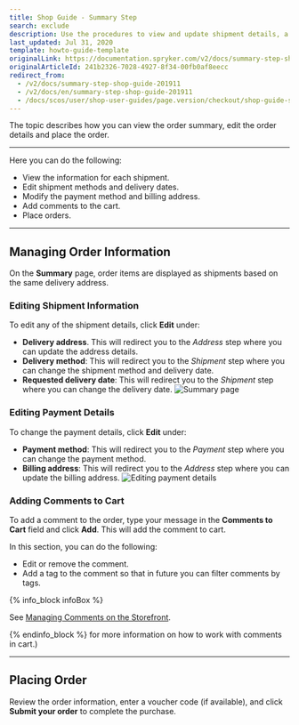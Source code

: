 ```yaml
---
title: Shop Guide - Summary Step
search: exclude
description: Use the procedures to view and update shipment details, a payment method or billing address, and place the order in the Storefront.
last_updated: Jul 31, 2020
template: howto-guide-template
originalLink: https://documentation.spryker.com/v2/docs/summary-step-shop-guide-201911
originalArticleId: 241b2326-7028-4927-8f34-00fb0af8eecc
redirect_from:
  - /v2/docs/summary-step-shop-guide-201911
  - /v2/docs/en/summary-step-shop-guide-201911
  - /docs/scos/user/shop-user-guides/page.version/checkout/shop-guide-summary-step.html
---
```


The topic describes how you can view the order summary, edit the order details and place the order.
***
Here you can do the following:
* View the information for each shipment.
* Edit shipment methods and delivery dates.
* Modify the payment method and billing address.
* Add comments to the cart.
* Place orders.
***
## Managing Order Information

On the **Summary** page, order items are displayed as shipments based on the same delivery address.

### Editing Shipment Information

To edit any of the shipment details, click **Edit** under:
* **Delivery address**. This will redirect you to the *Address* step where you can update the address details.
* **Delivery method**: This will redirect you to the *Shipment* step where you can change the shipment method and delivery date.
* **Requested delivery date**: This will redirect you to the *Shipment* step where you can change the delivery date.
![Summary page](https://spryker.s3.eu-central-1.amazonaws.com/docs/User+Guides/Shop+User+Guides/Checkout/Shop+Guide+-+Summary+Step/summary-step-new.png)

### Editing Payment Details

To change the payment details, click **Edit** under:
* **Payment method**: This will redirect you to the *Payment* step where you can change the payment method.
* **Billing address**: This will redirect you to the *Address* step where you can update the billing address.
![Editing payment details](https://spryker.s3.eu-central-1.amazonaws.com/docs/User+Guides/Shop+User+Guides/Checkout/Shop+Guide+-+Summary+Step/edit-billing-information.png)

### Adding Comments to Cart

To add a comment to the order, type your message in the **Comments to Cart** field and click **Add**. This will add the comment to cart.

In this section, you can do the following:
* Edit or remove the comment.
* Add a tag to the comment so that in future you can filter comments by tags.

{% info_block infoBox %}

See [Managing Comments on the Storefront](/docs/scos/user/features/202108.0/comments-feature-overview.html#comments-on-the-storefront).

{% endinfo_block %} for more information on how to work with comments in cart.)
***
## Placing Order
Review the order information, enter a voucher code (if available), and click **Submit your order** to complete the purchase.

<!-- Last review date: Sep 24, 2019 -->
